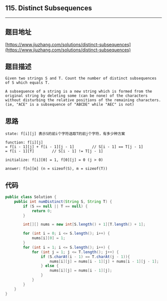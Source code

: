 ## 115. Distinct Subsequences

----
## 题目地址

[https://www.jiuzhang.com/solutions/distinct-subsequences](https://www.jiuzhang.com/solutions/distinct-subsequences)

## 题目描述

```text
Given two strings S and T. Count the number of distinct subsequences of S which equals T.

A subsequence of a string is a new string which is formed from the original string by deleting some (can be none) of the characters without disturbing the relative positions of the remaining characters. (ie, "ACE" is a subsequence of "ABCDE" while "AEC" is not)
```

## 思路

```text
state: f[i][j] 表示S的前i个字符选取T的前j个字符，有多少种方案

function: f[i][j] 
= f[i - 1][j] + f[i - 1][j - 1]        // S[i - 1] == T[j - 1]
= f[i - 1][f]        // S[i - 1] != T[j - 1]

initialize: f[i][0] = 1, f[0][j] = 0 (j > 0)

answer: f[n][m] (n = sizeof(S), m = sizeof(T))
```

## 代码

```java
public class Solution {
    public int numDistinct(String S, String T) {
        if (S == null || T == null) {
            return 0;
        }

        int[][] nums = new int[S.length() + 1][T.length() + 1];

        for (int i = 0; i <= S.length(); i++) {
            nums[i][0] = 1;
        }
        for (int i = 1; i <= S.length(); i++) {
            for (int j = 1; j <= T.length(); j++) {
                if (S.charAt(i - 1) == T.charAt(j - 1)){
                    nums[i][j] = nums[i - 1][j] + nums[i - 1][j - 1];
                } else {
                    nums[i][j] = nums[i - 1][j];
                }
            }
        }
    }
}
```

